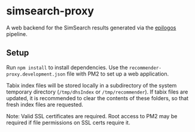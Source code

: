 # simsearch-proxy

A web backend for the SimSearch results generated via the [epilogos](https://github.com/meuleman/epilogos) pipeline.

## Setup

Run `npm install` to install dependencies. Use the `recommender-proxy.development.json` file with PM2 to set up a web application. 

Tabix index files will be stored locally in a subdirectory of the system temporary directory (`/tmp/dhsIndex` or `/tmp/recommender`). If tabix files are updated, it is recommended to clear the contents of these folders, so that fresh index files are requested.

Note: Valid SSL certificates are required. Root access to PM2 may be required if file permissions on SSL certs require it.
